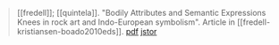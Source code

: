 > [[fredell]]; [[quintela]]. "Bodily Attributes and Semantic Expressions Knees in rock art and Indo-European symbolism". Article in [[fredell-kristiansen-boado2010eds]]. [pdf](a-fredell-m-quintela2010.pdf) [jstor](http://www.jstor.org/stable/j.ctt1cd0nrz)



